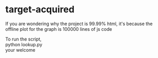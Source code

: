 # target-acquired
If you are wondering why the project is 99.99% html, it's because the offline plot for the graph is 100000 lines of js code

To run the script,     
python lookup.py    
your welcome    
